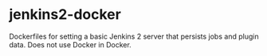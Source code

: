 # jenkins2-docker
Dockerfiles for setting a basic Jenkins 2 server that persists jobs and plugin data. Does not use Docker in Docker.